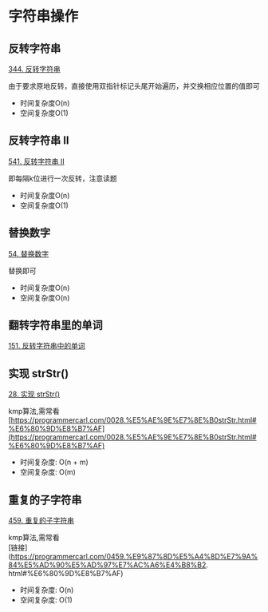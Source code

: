 # 字符串操作

## 反转字符串

[344. 反转字符串](https://leetcode.cn/problems/reverse-string/)

由于要求原地反转，直接使用双指针标记头尾开始遍历，并交换相应位置的值即可

- 时间复杂度O(n)
- 空间复杂度O(1)

## 反转字符串 II

[541. 反转字符串 II](https://leetcode.cn/problems/reverse-string-ii/)

即每隔k位进行一次反转，注意读题

- 时间复杂度O(n)
- 空间复杂度O(1)

## 替换数字

[54. 替换数字](https://kamacoder.com/problempage.php?pid=1064)

替换即可

- 时间复杂度O(n)
- 空间复杂度O(n)

## 翻转字符串里的单词

[151. 反转字符串中的单词](https://leetcode.cn/problems/reverse-words-in-a-string/)

## 实现 strStr()

[28. 实现 strStr()](https://leetcode.cn/problems/find-the-index-of-the-first-occurrence-in-a-string/)

kmp算法,需常看  
[https://programmercarl.com/0028.%E5%AE%9E%E7%8E%B0strStr.html#%E6%80%9D%E8%B7%AF](https://programmercarl.com/0028.%E5%AE%9E%E7%8E%B0strStr.html#%E6%80%9D%E8%B7%AF)

- 时间复杂度: O(n + m)
- 空间复杂度: O(m)

## 重复的子字符串

[459. 重复的子字符串](https://leetcode.cn/problems/repeated-substring-pattern/)

kmp算法,需常看  
[链接](https://programmercarl.com/0459.%E9%87%8D%E5%A4%8D%E7%9A%84%E5%AD%90%E5%AD%97%E7%AC%A6%E4%B8%B2.
html#%E6%80%9D%E8%B7%AF)

- 时间复杂度: O(n)
- 空间复杂度: O(1)
